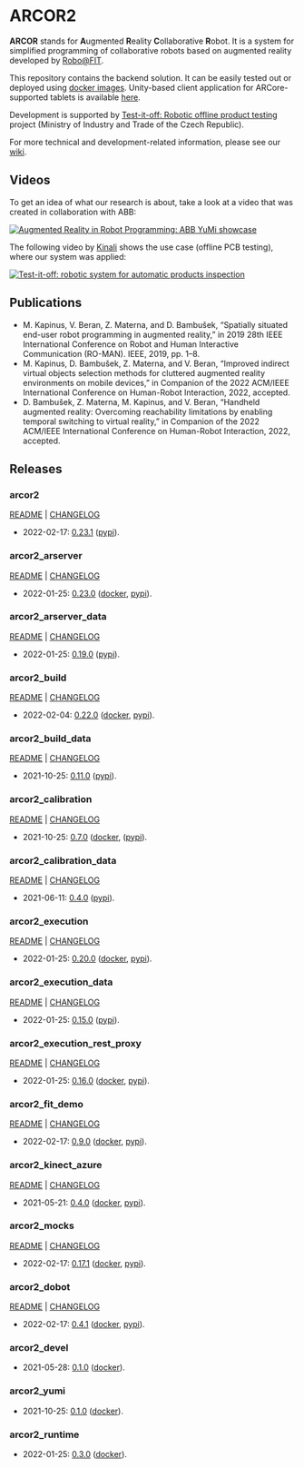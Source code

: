 # ARCOR2

**ARCOR** stands for **A**ugmented **R**eality **C**ollaborative **R**obot. It is a system for simplified programming of collaborative robots based on augmented reality developed by [Robo@FIT](https://www.fit.vut.cz/research/group/robo/.en). 

This repository contains the backend solution. It can be easily tested out or deployed using [docker images](https://hub.docker.com/u/arcor2). Unity-based client application for ARCore-supported tablets is available [here](https://github.com/robofit/arcor2_editor).

Development is supported by [Test-it-off: Robotic offline product testing](https://www.fit.vut.cz/research/project/1308/) project (Ministry of Industry and Trade of the Czech Republic).

For more technical and development-related information, please see our [wiki](https://github.com/robofit/arcor2/wiki).

## Videos

To get an idea of what our research is about, take a look at a video that was created in collaboration with ABB:

[![Augmented Reality in Robot Programming: ABB YuMi showcase](http://i3.ytimg.com/vi/1sN1aUmuBjg/hqdefault.jpg)](https://youtu.be/1sN1aUmuBjg)

The following video by [Kinali](https://www.kinali.cz/en/) shows the use case (offline PCB testing), where our system was applied:

[![Test-it-off: robotic system for automatic products inspection](http://i3.ytimg.com/vi/6uktcrJCmc0/hqdefault.jpg)](https://youtu.be/6uktcrJCmc0)

## Publications
 
- M. Kapinus, V. Beran, Z. Materna, and D. Bambušek, “Spatially situated end-user robot programming in augmented reality,” in 2019
28th IEEE International Conference on Robot and Human Interactive Communication (RO-MAN). IEEE, 2019, pp. 1–8.
- M. Kapinus, D. Bambušek, Z. Materna, and V. Beran, “Improved indirect virtual objects selection methods for cluttered augmented reality
environments on mobile devices,” in Companion of the 2022 ACM/IEEE International Conference on Human-Robot Interaction, 2022, accepted.
- D. Bambušek, Z. Materna, M. Kapinus, and V. Beran, “Handheld augmented reality: Overcoming reachability limitations by enabling temporal switching to virtual reality,” in Companion of the 2022 ACM/IEEE International Conference on Human-Robot Interaction, 2022, accepted.

## Releases

### arcor2

[README](src/python/arcor2/README.md) | [CHANGELOG](src/python/arcor2/CHANGELOG.md)

 - 2022-02-17: [0.23.1](https://github.com/robofit/arcor2/releases/tag/arcor2%2F0.23.1) ([pypi](https://pypi.org/project/arcor2/0.23.1/)).
 
### arcor2_arserver

[README](src/python/arcor2_arserver/README.md) | [CHANGELOG](src/python/arcor2_arserver/CHANGELOG.md)

 - 2022-01-25: [0.23.0](https://github.com/robofit/arcor2/releases/tag/arcor2_arserver%2F0.23.0) ([docker](https://hub.docker.com/r/arcor2/arcor2_arserver/tags?page=1&ordering=last_updated&name=0.23.0), [pypi](https://pypi.org/project/arcor2-arserver/0.23.0/)).
 
### arcor2_arserver_data

[README](src/python/arcor2_arserver_data/README.md) | [CHANGELOG](src/python/arcor2_arserver_data/CHANGELOG.md)

 - 2022-01-25: [0.19.0](https://github.com/robofit/arcor2/releases/tag/arcor2_arserver_data%2F0.19.0) ([pypi](https://pypi.org/project/arcor2-arserver-data/0.19.0/)).

### arcor2_build

[README](src/python/arcor2_build/README.md) | [CHANGELOG](src/python/arcor2_build/CHANGELOG.md)

- 2022-02-04: [0.22.0](https://github.com/robofit/arcor2/releases/tag/arcor2_build%2F0.22.0) ([docker](https://hub.docker.com/r/arcor2/arcor2_build/tags?page=1&ordering=last_updated&name=0.22.0), [pypi](https://pypi.org/project/arcor2-build/0.22.0/)).

### arcor2_build_data

[README](src/python/arcor2_build_data/README.md) | [CHANGELOG](src/python/arcor2_build_data/CHANGELOG.md)

 - 2021-10-25: [0.11.0](https://github.com/robofit/arcor2/releases/tag/arcor2_build_data%2F0.11.0) ([pypi](https://pypi.org/project/arcor2-build-data/0.11.0/)).

### arcor2_calibration

[README](src/python/arcor2_calibration/README.md) | [CHANGELOG](src/python/arcor2_calibration/CHANGELOG.md)

 - 2021-10-25: [0.7.0](https://github.com/robofit/arcor2/releases/tag/arcor2_calibration%2F0.7.0) ([docker](https://hub.docker.com/r/arcor2/arcor2_calibration/tags?page=1&ordering=last_updated&name=0.7.0), ([pypi](https://pypi.org/project/arcor2-calibration/0.7.0/)).

### arcor2_calibration_data

[README](src/python/arcor2_calibration_data/README.md) | [CHANGELOG](src/python/arcor2_calibration_data/CHANGELOG.md)

 - 2021-06-11: [0.4.0](https://github.com/robofit/arcor2/releases/tag/arcor2_calibration_data%2F0.4.0) ([pypi](https://pypi.org/project/arcor2-calibration-data/0.4.0/)).

### arcor2_execution

[README](src/python/arcor2_execution/README.md) | [CHANGELOG](src/python/arcor2_execution/CHANGELOG.md)

 - 2022-01-25: [0.20.0](https://github.com/robofit/arcor2/releases/tag/arcor2_execution%2F0.20.0) ([docker](https://hub.docker.com/r/arcor2/arcor2_execution/tags?page=1&ordering=last_updated&name=0.20.0), [pypi](https://pypi.org/project/arcor2-execution/0.20.0/)).
 
### arcor2_execution_data

[README](src/python/arcor2_execution_data/README.md) | [CHANGELOG](src/python/arcor2_execution_data/CHANGELOG.md)

 - 2022-01-25: [0.15.0](https://github.com/robofit/arcor2/releases/tag/arcor2_execution_data%2F0.15.0) ([pypi](https://pypi.org/project/arcor2-execution-data/0.15.0/)).
 
### arcor2_execution_rest_proxy

[README](src/python/arcor2_execution_rest_proxy/README.md) | [CHANGELOG](src/python/arcor2_execution_rest_proxy/CHANGELOG.md)

 - 2022-01-25: [0.16.0](https://github.com/robofit/arcor2/releases/tag/arcor2_execution_rest_proxy%2F0.16.0) ([docker](https://hub.docker.com/r/arcor2/arcor2_execution_proxy/tags?page=1&ordering=last_updated&name=0.16.0), [pypi](https://pypi.org/project/arcor2-execution-rest-proxy/0.16.0/)).
 
### arcor2_fit_demo

[README](src/python/arcor2_fit_demo/README.md) | [CHANGELOG](src/python/arcor2_fit_demo/CHANGELOG.md)

- 2022-02-17: [0.9.0](https://github.com/robofit/arcor2/releases/tag/arcor2_fit_demo%2F0.9.0) ([docker](https://hub.docker.com/r/arcor2/arcor2_upload_fit_demo/tags?page=1&ordering=last_updated&name=0.9.0), [pypi](https://pypi.org/project/arcor2-fit-demo/0.9.0/)).
  
### arcor2_kinect_azure

[README](src/python/arcor2_kinect_azure/README.md) | [CHANGELOG](src/python/arcor2_kinect_azure/CHANGELOG.md)

 - 2021-05-21: [0.4.0](https://github.com/robofit/arcor2/releases/tag/arcor2_kinect_azure%2F0.4.0) ([docker](https://hub.docker.com/r/arcor2/arcor2_kinect_azure/tags?page=1&ordering=last_updated&name=0.4.0), [pypi](https://pypi.org/project/arcor2_kinect_azure/0.4.0/)).

### arcor2_mocks

[README](src/python/arcor2_mocks/README.md) | [CHANGELOG](src/python/arcor2_mocks/CHANGELOG.md)

 - 2022-02-17: [0.17.1](https://github.com/robofit/arcor2/releases/tag/arcor2_mocks%2F0.17.1) ([docker](https://hub.docker.com/r/arcor2/arcor2_mocks/tags?page=1&ordering=last_updated&name=0.17.1), [pypi](https://pypi.org/project/arcor2-mocks/0.17.1/)).
 
### arcor2_dobot

[README](src/python/arcor2_dobot/README.md) | [CHANGELOG](src/python/arcor2_dobot/CHANGELOG.md)

 - 2022-02-17: [0.4.1](https://github.com/robofit/arcor2/releases/tag/arcor2_dobot%2F0.4.1) ([docker](https://hub.docker.com/r/arcor2/arcor2_dobot/tags?page=1&ordering=last_updated&name=0.4.1), [pypi](https://pypi.org/project/arcor2-dobot/0.4.1/)).

### arcor2_devel

 - 2021-05-28: [0.1.0](https://github.com/robofit/arcor2/releases/tag/arcor2_devel%2F0.1.0) ([docker](https://hub.docker.com/r/arcor2/arcor2_devel/tags?page=1&ordering=last_updated&name=0.1.0)).

### arcor2_yumi

 - 2021-10-25: [0.1.0](https://github.com/robofit/arcor2/releases/tag/arcor2_yumi%2F0.1.0) ([docker](https://hub.docker.com/r/arcor2/arcor2_yumi/tags?page=1&ordering=last_updated&name=0.1.0)).

### arcor2_runtime

 - 2022-01-25: [0.3.0](https://github.com/robofit/arcor2/releases/tag/arcor2_runtime%2F0.3.0) ([docker](https://hub.docker.com/r/arcor2/arcor2_runtime/tags?page=1&ordering=last_updated&name=0.3.0)).
